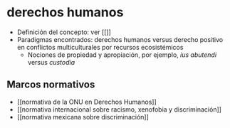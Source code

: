 # derechos humanos

- Definición del concepto: ver [[]]
- Paradigmas encontrados: derechos humanos versus derecho positivo en conflictos multiculturales por recursos ecosistémicos
    - Nociones de propiedad y apropiación, por ejemplo, *ius abutendi* versus *custodia*

## Marcos normativos

- [[normativa de la ONU en Derechos Humanos]]
- [[normativa internacional sobre racismo, xenofobia y discriminación]]
- [[normativa mexicana sobre discriminación]]